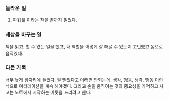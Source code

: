 
### 놀라운 일
1. 파워풀 이라는 책을 끝까지 읽었다.

### 세상을 바꾸는 일 
책을 읽고, 할 수 있는 일을 했고, 내 역할을 어떻게 잘 해낼 수 있는지 고민했고 몸으로 움직였다.

### 다른 기록 
너무 늦게 잠자리에 들었다. 필 받았다고 이러면 안되는데. 생각, 행동, 생각, 행동 이런 식으로 이터레이션을 계속 해야겠다. 그리고 손을 움직이는 것의 중요성을 기억하고 사고는 노트에서 시작하는 버릇을 드리려고 한다.